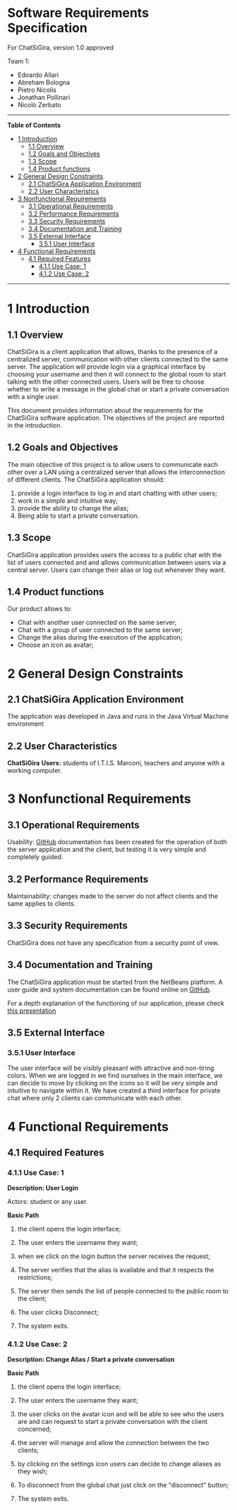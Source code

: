                                
<h1> Software Requirements Specification </h1>
For ChatSiGira, version 1.0 approved <br>

Team 1:
* Edoardo Allari 
* Abreham Bologna
* Pietro Nicolis
* Jonathan Pollinari
* Nicolò Zerbato
---

**Table of Contents**

- [1 Introduction](#1-introduction)
  - [1.1 Overview](#11-overview)
  - [1.2 Goals and Objectives](#12-goals-and-objectives)
  - [1.3 Scope](#13-scope)
  - [1.4 Product functions](#1.4-Product-functions)
- [2 General Design Constraints](#2-general-design-constraints)
  - [2.1 ChatSiGira Application Environment](#21-chatsigira-application-environment)
  - [2.2 User Characteristics](#22-user-characteristics)
- [3 Nonfunctional Requirements](#3-nonfunctional-requirements)
  - [3.1 Operational Requirements](#31-operational-requirements)
  - [3.2 Performance Requirements](#32-performance-requirements)
  - [3.3 Security Requirements](#33-security-requirements)
  - [3.4 Documentation and Training](#34-documentation-and-training)
  - [3.5 External Interface](#35-external-interface)
    - [3.5.1 User Interface](#351-user-interface)
- [4 Functional Requirements](#4-functional-requirements)
  - [4.1 Required Features](#41-required-features)
    - [4.1.1 Use Case: 1](#411-use-case-1)
    - [4.1.2 Use Case: 2](#412-use-case-2)
---

# 1  Introduction

## 1.1  Overview

ChatSiGira is a client application that allows, thanks to the presence of a centralized server, communication with other clients connected to the same server. The application will provide login via a graphical interface by choosing your username and then it will connect to the global room to start talking with the other connected users. Users will be free to choose whether to write a message in the global chat or start a private conversation with a single user.

This document provides information about the requirements for the ChatSiGira software application. The objectives of the project are reported in the introduction.

## 1.2 Goals and Objectives

The main objective of this project is to allow users to communicate each other over a LAN using a centralized server that allows the interconnection of different clients. The ChatSiGira application should:

1. provide a login interface to log in and start chatting with other users; 
2. work in a simple and intuitive way;
3. provide the ability to change the alias;
4. Being able to start a private conversation.

## 1.3 Scope

ChatSiGira application provides users the access to a public chat with the list of users connected and and allows communication between users via a central server. Users can change their alias or log out whenever they want.

## 1.4 Product functions

Our product allows to:

- Chat with another user connected on the same server;
- Chat with a group of user connected to the same server;
- Change the alias during the execution of the application;
- Choose an icon as avatar;

# 2  General Design Constraints

  

## 2.1 ChatSiGira Application Environment

The application was developed in Java and runs in the Java Virtual Machine environment

## 2.2 User Characteristics

**ChatSiGira** **Users:** students of I.T.I.S. Marconi, teachers and anyone with a working computer.

# 3 Nonfunctional Requirements

  

## 3.1 Operational Requirements

Usability: [GitHub](https://github.com/teddyedo/2020_5EI_team1_Allari/blob/master/docs/index.md) documentation has been created for the operation of both the server application and the client, but testing it is very simple and completely guided.

## 3.2 Performance Requirements

Maintainability: changes made to the server do not affect clients and the same applies to clients.

## 3.3 Security Requirements

ChatSiGira does not have any specification from a security point of view.
  
## 3.4 Documentation and Training

The ChatSiGira application must be started from the NetBeans platform. A user guide and system documentation can be found online on [GitHub](https://github.com/teddyedo/2020_5EI_team1_Allari/blob/master/docs/index.md).

For a depth explanation of the functioning of our application, please check [this presentation](https://github.com/teddyedo/2020_5EI_team1_Allari/blob/master/docs/Software%20Project%20Documentation.pptx)

## 3.5 External Interface

### 3.5.1 User Interface

The user interface will be visibly pleasant with attractive and non-tiring colors. When we are logged in we find ourselves in the main interface, we can decide to move by clicking on the icons so it will be very simple and intuitive to navigate within it. We have created a third interface for private chat where only 2 clients can communicate with each other. 


# 4 Functional Requirements

  

## 4.1 Required Features

### 4.1.1 Use Case: 1

  

**Description: User Login**

Actors: student or any user.

  

**Basic Path**

1. the client opens the login interface;

2. The user enters the username they want;

3. when we click on the login button the server receives the request;

4. The server verifies that the alias is available and that it respects the restrictions;

5. The server then sends the list of people connected to the public room to the client;

6. The user clicks Disconnect;

7. The system exits.

  

### 4.1.2 Use Case: 2

  

**Description: Change Alias / Start a private conversation**

  

**Basic Path**

1. the client opens the login interface;

2. The user enters the username they want;

3. the user clicks on the avatar icon and will be able to see who the users are and can
request to start a private conversation with the client concerned;

4. the server will manage and allow the connection between the two clients;

5. by clicking on the settings icon users can decide to change aliases as they wish;

6. To disconnect from the global chat just click on the "disconnect" button;

7. The system exits.
                                          
